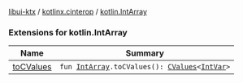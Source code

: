 [libui-ktx](../../index.md) / [kotlinx.cinterop](../index.md) / [kotlin.IntArray](./index.md)

### Extensions for kotlin.IntArray

| Name | Summary |
|---|---|
| [toCValues](to-c-values.md) | `fun `[`IntArray`](https://kotlinlang.org/api/latest/jvm/stdlib/kotlin/-int-array/index.html)`.toCValues(): `[`CValues`](../-c-values/index.md)`<`[`IntVar`](../-int-var.md)`>` |
